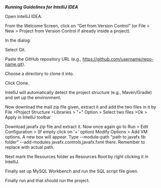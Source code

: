 ***Running Guidelines for IntelliJ IDEA***

Open IntelliJ IDEA.

From the Welcome Screen, click on “Get from Version Control” (or File > New > Project from Version Control if already inside a project).

In the dialog:

Select Git.

Paste the GitHub repository URL (e.g., https://github.com/username/repo-name.git).

Choose a directory to clone it into.

Click Clone.

IntelliJ will automatically detect the project structure (e.g., Maven/Gradle) and set up the environment.

Now download the mail zip file given, extract it and add the two files in it by File >Project Structure >Libraries > "+" Option > Select two files >Ok > Apply in IntelliJ toolbar

Download javafx zip file and extract it. Now once again go to Run > Edit Configuration > (If empty click on '+' option) Modify Options > Add VM options. A new box will appear. 
Type --module-path "path to javafx lib folder" --add-modules javafx.controls,javafx.fxml there. Remember to replace with actual path.

Next mark the Resources folder as Resources Root by right clicking it in IntelliJ.

Finally set up MySQL Workbench and run the SQL script file given.

Finally run and that should run the project.
